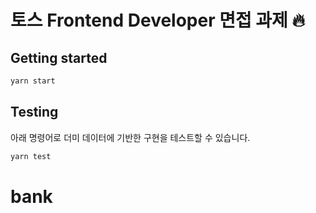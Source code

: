 # 토스 Frontend Developer 면접 과제 🔥

## Getting started
```sh
yarn start
```

## Testing
아래 명령어로 더미 데이터에 기반한 구현을 테스트할 수 있습니다.
```sh
yarn test
```

# bank
